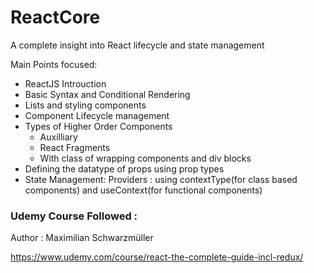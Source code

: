 # ReactCore
A complete insight into React lifecycle and state management

Main Points focused:
- ReactJS Introuction
- Basic Syntax and Conditional Rendering
- Lists and styling components
- Component Lifecycle management
- Types of Higher Order Components
  - Auxilliary
  - React Fragments
  - With class of wrapping components and div blocks
- Defining the datatype of props using prop types
- State Management: Providers : using contextType(for class based components) and useContext(for functional components)

### Udemy Course Followed : 

Author : Maximilian Schwarzmüller

https://www.udemy.com/course/react-the-complete-guide-incl-redux/
